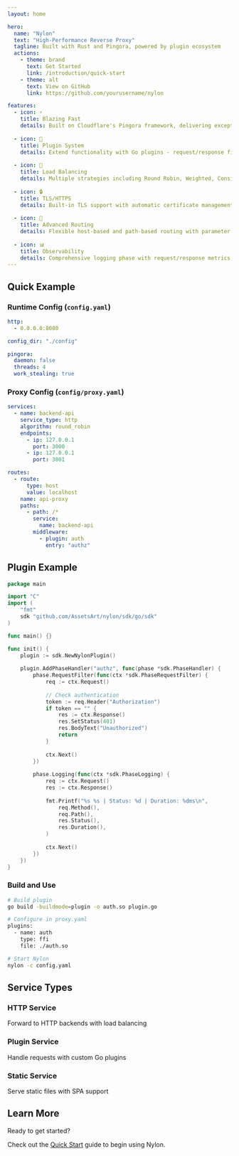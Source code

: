 ```yaml
---
layout: home

hero:
  name: "Nylon"
  text: "High-Performance Reverse Proxy"
  tagline: Built with Rust and Pingora, powered by plugin ecosystem
  actions:
    - theme: brand
      text: Get Started
      link: /introduction/quick-start
    - theme: alt
      text: View on GitHub
      link: https://github.com/yourusername/nylon

features:
  - icon: ⚡️
    title: Blazing Fast
    details: Built on Cloudflare's Pingora framework, delivering exceptional performance and low latency
  
  - icon: 🔌
    title: Plugin System
    details: Extend functionality with Go plugins - request/response filters, WebSocket support, and more
  
  - icon: 🔄
    title: Load Balancing
    details: Multiple strategies including Round Robin, Weighted, Consistent Hashing, and Random
  
  - icon: 🔒
    title: TLS/HTTPS
    details: Built-in TLS support with automatic certificate management via ACME (Let's Encrypt)
  
  - icon: 🎯
    title: Advanced Routing
    details: Flexible host-based and path-based routing with parameter extraction
  
  - icon: 📊
    title: Observability
    details: Comprehensive logging phase with request/response metrics, duration tracking, and error handling
---
```


## Quick Example

### Runtime Config (`config.yaml`)

```yaml
http:
  - 0.0.0.0:8080

config_dir: "./config"

pingora:
  daemon: false
  threads: 4
  work_stealing: true
```

### Proxy Config (`config/proxy.yaml`)

```yaml
services:
  - name: backend-api
    service_type: http
    algorithm: round_robin
    endpoints:
      - ip: 127.0.0.1
        port: 3000
      - ip: 127.0.0.1
        port: 3001

routes:
  - route:
      type: host
      value: localhost
    name: api-proxy
    paths:
      - path: /*
        service:
          name: backend-api
        middleware:
          - plugin: auth
            entry: "authz"
```

## Plugin Example

```go
package main

import "C"
import (
	"fmt"
	sdk "github.com/AssetsArt/nylon/sdk/go/sdk"
)

func main() {}

func init() {
	plugin := sdk.NewNylonPlugin()
	
	plugin.AddPhaseHandler("authz", func(phase *sdk.PhaseHandler) {
		phase.RequestFilter(func(ctx *sdk.PhaseRequestFilter) {
			req := ctx.Request()
			
			// Check authentication
			token := req.Header("Authorization")
			if token == "" {
				res := ctx.Response()
				res.SetStatus(401)
				res.BodyText("Unauthorized")
				return
			}
			
			ctx.Next()
		})
		
		phase.Logging(func(ctx *sdk.PhaseLogging) {
			req := ctx.Request()
			res := ctx.Response()
			
			fmt.Printf("%s %s | Status: %d | Duration: %dms\n",
				req.Method(),
				req.Path(),
				res.Status(),
				res.Duration(),
			)
			
			ctx.Next()
		})
	})
}
```

### Build and Use

```bash
# Build plugin
go build -buildmode=plugin -o auth.so plugin.go

# Configure in proxy.yaml
plugins:
  - name: auth
    type: ffi
    file: ./auth.so

# Start Nylon
nylon -c config.yaml
```

## Service Types

### HTTP Service
Forward to HTTP backends with load balancing

### Plugin Service  
Handle requests with custom Go plugins

### Static Service
Serve static files with SPA support

## Learn More

<div class="tip custom-block">
  <p class="custom-block-title">Ready to get started?</p>
  <p>Check out the <a href="/introduction/quick-start">Quick Start</a> guide to begin using Nylon.</p>
</div>
